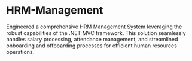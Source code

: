 # HRM-Management
Engineered a comprehensive HRM Management System leveraging the robust capabilities of the .NET MVC framework. This solution seamlessly handles salary processing, attendance management, and streamlined onboarding and offboarding processes for efficient human resources operations.
